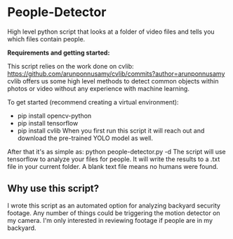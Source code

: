 # People-Detector
High level python script that looks at a folder of video files and tells you which files contain people. 

**Requirements and getting started:**

This script relies on the work done on cvlib: https://github.com/arunponnusamy/cvlib/commits?author=arunponnusamy
cvlib offers us some high level methods to detect common objects within photos or video without any experience with machine learning.

To get started (recommend creating a virtual environment):
- pip install opencv-python
- pip install tensorflow
- pip install cvlib
When you first run this script it will reach out and download the pre-trained YOLO model as well.

After that it's as simple as:
python people-detector.py -d <path to folder with video files>
The script will use tensorflow to analyze your files for people. It will write the results to a .txt file in your 
current folder. A blank text file means no humans were found.
  
  
## Why use this script?
I wrote this script as an automated option for analyzing backyard security footage. 
Any number of things could be triggering the motion detector on my camera.
I'm only interested in reviewing footage if people are in my backyard. 



